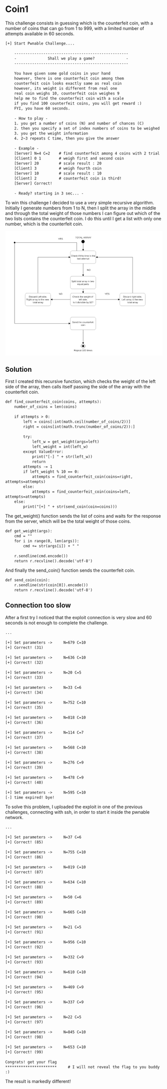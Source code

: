 # Coin1
This challenge consists in guessing which is the counterfeit coin, with a number of coins that can go from 1 to 999, with a limited number of attempts available in 60 seconds.
```
[+] Start Pwnable Challenge....

	---------------------------------------------------
	-              Shall we play a game?              -
	---------------------------------------------------
	
	You have given some gold coins in your hand
	however, there is one counterfeit coin among them
	counterfeit coin looks exactly same as real coin
	however, its weight is different from real one
	real coin weighs 10, counterfeit coin weighes 9
	help me to find the counterfeit coin with a scale
	if you find 100 counterfeit coins, you will get reward :)
	FYI, you have 60 seconds.
	
	- How to play - 
	1. you get a number of coins (N) and number of chances (C)
	2. then you specify a set of index numbers of coins to be weighed
	3. you get the weight information
	4. 2~3 repeats C time, then you give the answer
	
	- Example -
	[Server] N=4 C=2 	# find counterfeit among 4 coins with 2 trial
	[Client] 0 1 		# weigh first and second coin
	[Server] 20			# scale result : 20
	[Client] 3			# weigh fourth coin
	[Server] 10			# scale result : 10
	[Client] 2 			# counterfeit coin is third!
	[Server] Correct!

	- Ready? starting in 3 sec... -

```

To win this challenge I decided to use a very simple recursive algorithm. Initially I generate numbers from 1 to N, then I split the array in the middle and through the total weight of those numbers I can figure out which of the two lists contains the counterfeit coin. I do this until I get a list with only one number, which is the counterfeit coin.

<p align="center"><img  src="./diagram.png" /></div>

## Solution

First I created this recursive function, which checks the weight of the left side of the array, then calls itself passing the side of the array with the counterfeit coin.

```
def find_counterfeit_coin(coins, attempts):
    number_of_coins = len(coins)

    if attempts > 0:
        left = coins[:int(math.ceil(number_of_coins/2))]
        right = coins[int(math.trunc(number_of_coins/2)):]

        try:
            left_w = get_weight(args=left)
            left_weight = int(left_w)
        except ValueError:
            print("[-] " + str(left_w))
            return
        attempts -= 1
        if left_weight % 10 == 0:
            attempts = find_counterfeit_coin(coins=right, attempts=attempts)
        else:
            attempts = find_counterfeit_coin(coins=left, attempts=attempts)
    else:
        print("[+] " + str(send_coin(coin=coins)))
```

The get_weight() function sends the list of coins and waits for the response from the server, which will be the total weight of those coins.
```
def get_weight(args):
    cmd = ""
    for i in range(0, len(args)):
        cmd += str(args[i]) + " "

    r.sendline(cmd.encode())
    return r.recvline().decode('utf-8')
```
And finally the send_coin() function sends the counterfeit coin.
```
def send_coin(coin):
    r.sendline(str(coin[0]).encode())
    return r.recvline().decode('utf-8')
```

## Connection too slow
After a first try I noticed that the exploit connection is very slow and 60 seconds is not enough to complete the challenge.
```
...

[+] Set parameters ->     N=679 C=10
[+] Correct! (31)

[+] Set parameters ->     N=636 C=10
[+] Correct! (32)

[+] Set parameters ->     N=20 C=5
[+] Correct! (33)

[+] Set parameters ->     N=33 C=6
[+] Correct! (34)

[+] Set parameters ->     N=752 C=10
[+] Correct! (35)

[+] Set parameters ->     N=818 C=10
[+] Correct! (36)

[+] Set parameters ->     N=114 C=7
[+] Correct! (37)

[+] Set parameters ->     N=568 C=10
[+] Correct! (38)

[+] Set parameters ->     N=276 C=9
[+] Correct! (39)

[+] Set parameters ->     N=478 C=9
[+] Correct! (40)

[+] Set parameters ->     N=595 C=10
[-] time expired! bye!

```

To solve this problem, I uploaded the exploit in one of the previous challenges, connecting with ssh, in order to start it inside the pwnable network.

```
...

[+] Set parameters ->     N=37 C=6
[+] Correct! (85)

[+] Set parameters ->     N=755 C=10
[+] Correct! (86)

[+] Set parameters ->     N=819 C=10
[+] Correct! (87)

[+] Set parameters ->     N=634 C=10
[+] Correct! (88)

[+] Set parameters ->     N=50 C=6
[+] Correct! (89)

[+] Set parameters ->     N=665 C=10
[+] Correct! (90)

[+] Set parameters ->     N=21 C=5
[+] Correct! (91)

[+] Set parameters ->     N=956 C=10
[+] Correct! (92)

[+] Set parameters ->     N=332 C=9
[+] Correct! (93)

[+] Set parameters ->     N=610 C=10
[+] Correct! (94)

[+] Set parameters ->     N=469 C=9
[+] Correct! (95)

[+] Set parameters ->     N=337 C=9
[+] Correct! (96)

[+] Set parameters ->     N=22 C=5
[+] Correct! (97)

[+] Set parameters ->     N=845 C=10
[+] Correct! (98)

[+] Set parameters ->     N=653 C=10
[+] Correct! (99)

Congrats! get your flag
***********************		# I will not reveal the flag to you buddy :)

```

The result is markedly different!